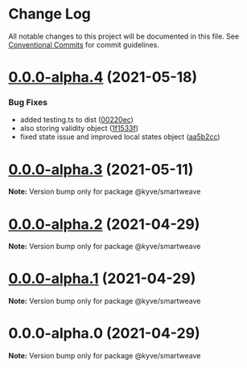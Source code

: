# Change Log

All notable changes to this project will be documented in this file.
See [Conventional Commits](https://conventionalcommits.org) for commit guidelines.

# [0.0.0-alpha.4](https://github.com/KYVENetwork/smartweave/compare/@kyve/smartweave@0.0.0-alpha.3...@kyve/smartweave@0.0.0-alpha.4) (2021-05-18)


### Bug Fixes

* added testing.ts to dist ([00220ec](https://github.com/KYVENetwork/smartweave/commit/00220ecfafa12f556c03deb8e47e203dcd6584cd))
* also storing validity object ([1f1533f](https://github.com/KYVENetwork/smartweave/commit/1f1533f13c172d79dc3d45e890e624d5fd465689))
* fixed state issue and improved local states object ([aa5b2cc](https://github.com/KYVENetwork/smartweave/commit/aa5b2cc9f2b62b998a3a64abce110890d4fe78bf))





# [0.0.0-alpha.3](https://github.com/KYVENetwork/smartweave/compare/@kyve/smartweave@0.0.0-alpha.2...@kyve/smartweave@0.0.0-alpha.3) (2021-05-11)

**Note:** Version bump only for package @kyve/smartweave





# [0.0.0-alpha.2](https://github.com/KYVENetwork/smartweave/compare/@kyve/smartweave@0.0.0-alpha.1...@kyve/smartweave@0.0.0-alpha.2) (2021-04-29)

**Note:** Version bump only for package @kyve/smartweave

# [0.0.0-alpha.1](https://github.com/KYVENetwork/smartweave/compare/@kyve/smartweave@0.0.0-alpha.0...@kyve/smartweave@0.0.0-alpha.1) (2021-04-29)

**Note:** Version bump only for package @kyve/smartweave

# 0.0.0-alpha.0 (2021-04-29)

**Note:** Version bump only for package @kyve/smartweave
